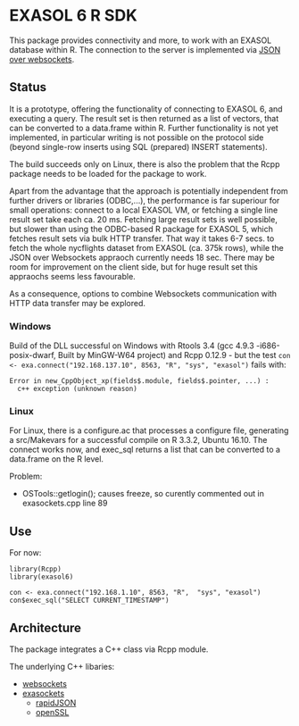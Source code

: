 
# EXASOL 6 R SDK 

This package provides connectivity and more, to work with an EXASOL database within R. The connection
to the server is implemented via [JSON over websockets](https://github.com/EXASOL/websocket-api).

## Status

It is a prototype, offering the functionality of connecting to EXASOL 6, and executing a query. The result set 
is then returned as a list of vectors, that can be converted to a data.frame within R. Further functionality is not yet implemented, in particular writing is not possible on the protocol side (beyond single-row inserts using SQL (prepared) INSERT statements).

The build succeeds only on Linux, there is also the problem that the Rcpp package needs to be loaded for the package to work.

Apart from the advantage that the approach is potentially independent from further drivers or libraries (ODBC,...), the
performance is far superiour for small operations: connect to a local EXASOL VM, or fetching a single line result set take each ca. 20 ms. Fetching large result sets is well possible, but slower than using the ODBC-based R package for EXASOL 5, which fetches result sets via bulk HTTP transfer. That way it takes 6-7 secs. to fetch the whole nycflights dataset from EXASOL (ca. 375k rows), while the JSON over Websockets appraoch currently needs 18 sec. There may be room for improvement on the client side, but for huge result set this appraochs seems less favourable. 

As a consequence, options to combine Websockets communication with HTTP data transfer may be explored.


### Windows

Build of the DLL successful on Windows with Rtools 3.4 (gcc 4.9.3 -i686-posix-dwarf, Built by MinGW-W64 project)
and Rcpp 0.12.9 - but the test ```con <- exa.connect("192.168.137.10", 8563, "R", "sys", "exasol")``` fails with:

```
Error in new_CppObject_xp(fields$.module, fields$.pointer, ...) : 
  c++ exception (unknown reason)
```

### Linux

For Linux, there is a configure.ac that processes a configure file, generating a src/Makevars
for a successful compile on R 3.3.2, Ubuntu 16.10. The connect works now, and exec_sql returns a list that can be
converted to a data.frame on the R level.

Problem: 
* OSTools::getlogin(); causes freeze, so curently commented out in exasockets.cpp line 89

## Use

For now:

```
library(Rcpp)
library(exasol6)

con <- exa.connect("192.168.1.10", 8563, "R",  "sys", "exasol")
con$exec_sql("SELECT CURRENT_TIMESTAMP")
```

## Architecture

The package integrates a C++ class via Rcpp module.

The underlying C++ libaries:

+ [websockets](https://www.github.com/marcelboldt/websockets)
+ [exasockets](https://www.github.com/marcelboldt/exasockets)
    - [rapidJSON](https://github.com/miloyip/rapidjson)
    - [openSSL](https://www.openssl.org/)

